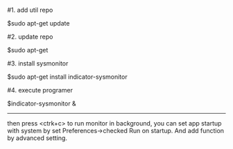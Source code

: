 #1. add util repo

$sudo apt-get update

#2. update repo

$sudo apt-get

#3. install sysmonitor

$sudo apt-get install indicator-sysmonitor

#4. execute programer

$indicator-sysmonitor &

----------------------------------------------
then press <ctrk+c> to run monitor in background, you can set app startup with system by set Preferences->checked Run on startup. And add function by advanced setting.
